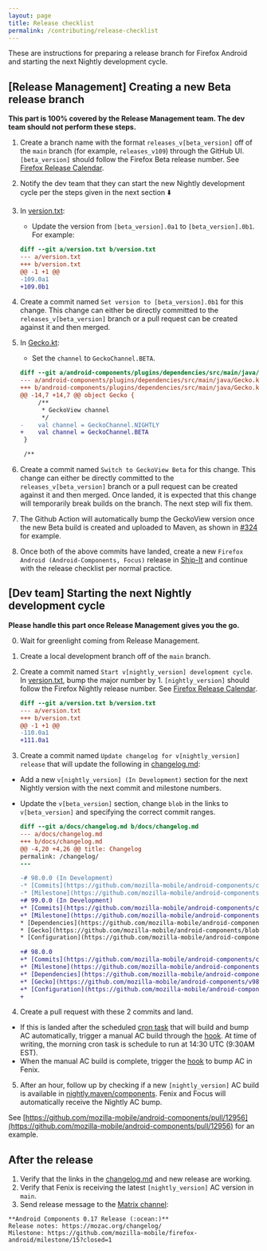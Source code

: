 ```yaml
---
layout: page
title: Release checklist
permalink: /contributing/release-checklist
---
```


These are instructions for preparing a release branch for Firefox Android and starting the next Nightly development cycle.

## [Release Management] Creating a new Beta release branch

**This part is 100% covered by the Release Management team. The dev team should not perform these steps.**

1. Create a branch name with the format `releases_v[beta_version]` off of the `main` branch (for example, `releases_v109`) through the GitHub UI.
`[beta_version]` should follow the Firefox Beta release number. See [Firefox Release Calendar](https://wiki.mozilla.org/Release_Management/Calendar).
2. Notify the dev team that they can start the new Nightly development cycle per the steps given in the next section ⬇️
3. In [version.txt](https://github.com/mozilla-mobile/firefox-android/blob/main/version.txt):
   - Update the version from `[beta_version].0a1` to `[beta_version].0b1`. For example:

    ```diff
    diff --git a/version.txt b/version.txt
    --- a/version.txt
    +++ b/version.txt
    @@ -1 +1 @@
    -109.0a1
    +109.0b1
    ```
4. Create a commit named `Set version to [beta_version].0b1` for this change. This change can either be directly committed to the `releases_v[beta_version]` branch or a pull request can be created against it and then merged.
5. In [Gecko.kt](https://github.com/mozilla-mobile/firefox-android/blob/main/android-components/plugins/dependencies/src/main/java/Gecko.kt):
   - Set the `channel` to `GeckoChannel.BETA`.

    ```diff
    diff --git a/android-components/plugins/dependencies/src/main/java/Gecko.kt b/android-components/plugins/dependencies/src/main/java/Gecko.kt
    --- a/android-components/plugins/dependencies/src/main/java/Gecko.kt
    +++ b/android-components/plugins/dependencies/src/main/java/Gecko.kt
    @@ -14,7 +14,7 @@ object Gecko {
         /**
          * GeckoView channel
          */
    -    val channel = GeckoChannel.NIGHTLY
    +    val channel = GeckoChannel.BETA
     }
    
     /**
    ```
6. Create a commit named `Switch to GeckoView Beta` for this change. This change can either be directly committed to the `releases_v[beta_version]` branch or a pull request can be created against it and then merged. Once landed, it is expected that this change will temporarily break builds on the branch. The next step will fix them.
7. The Github Action will automatically bump the GeckoView version once the new Beta build is created and uploaded to Maven, as shown in [#324](https://github.com/mozilla-mobile/firefox-android/pull/324) for example.
8. Once both of the above commits have landed, create a new `Firefox Android (Android-Components, Focus)` release in [Ship-It](https://shipit.mozilla-releng.net/) and continue with the release checklist per normal practice.

## [Dev team] Starting the next Nightly development cycle

**Please handle this part once Release Management gives you the go.**

0. Wait for greenlight coming from Release Management.
1. Create a local development branch off of the `main` branch.
2. Create a commit named `Start v[nightly_version] development cycle`. In [version.txt](https://github.com/mozilla-mobile/firefox-android/blob/main/version.txt), bump the major number by 1. `[nightly_version]` should follow the Firefox Nightly release number. See [Firefox Release Calendar](https://wiki.mozilla.org/Release_Management/Calendar).

    ```diff
    diff --git a/version.txt b/version.txt
    --- a/version.txt
    +++ b/version.txt
    @@ -1 +1 @@
    -110.0a1
    +111.0a1
    ```

3. Create a commit named `Update changelog for v[nightly_version] release` that will update the following in [changelog.md](https://github.com/mozilla-mobile/firefox-android/blob/main/docs/changelog.md):
  - Add a new `v[nightly_version] (In Development)` section for the next Nightly version with the next commit and milestone numbers.
  - Update the `v[beta_version]` section, change `blob` in the links to `v[beta_version]` and specifying the correct commit ranges.

    ```diff
    diff --git a/docs/changelog.md b/docs/changelog.md
    --- a/docs/changelog.md
    +++ b/docs/changelog.md
    @@ -4,20 +4,26 @@ title: Changelog
    permalink: /changelog/
    ---

    -# 98.0.0 (In Development)
    -* [Commits](https://github.com/mozilla-mobile/android-components/compare/v97.0.0...main)
    -* [Milestone](https://github.com/mozilla-mobile/android-components/milestone/145?closed=1)
    +# 99.0.0 (In Development)
    +* [Commits](https://github.com/mozilla-mobile/android-components/compare/v98.0.0...main)
    +* [Milestone](https://github.com/mozilla-mobile/android-components/milestone/146?closed=1)
    * [Dependencies](https://github.com/mozilla-mobile/android-components/blob/main/buildSrc/src/main/java/Dependencies.kt)
    * [Gecko](https://github.com/mozilla-mobile/android-components/blob/main/buildSrc/src/main/java/Gecko.kt)
    * [Configuration](https://github.com/mozilla-mobile/android-components/blob/main/.config.yml)

    +# 98.0.0
    +* [Commits](https://github.com/mozilla-mobile/android-components/compare/v97.0.0...v98.0.0)
    +* [Milestone](https://github.com/mozilla-mobile/android-components/milestone/145?closed=1)
    +* [Dependencies](https://github.com/mozilla-mobile/android-components/v98.0.0/main/buildSrc/src/main/java/Dependencies.kt)
    +* [Gecko](https://github.com/mozilla-mobile/android-components/v98.0.0/main/buildSrc/src/main/java/Gecko.kt)
    +* [Configuration](https://github.com/mozilla-mobile/android-components/v98.0.0/main/.config.yml)
    +
    ```

4. Create a pull request with these 2 commits and land.
  - If this is landed after the scheduled [cron task](https://github.com/mozilla-mobile/firefox-android/blob/main/.cron.yml#L13) that will build and bump AC automatically, trigger a manual AC build through the [hook](https://firefox-ci-tc.services.mozilla.com/hooks/project-releng/cron-task-mozilla-mobile-android-components%2Fnightly). At time of writing, the morning cron task is schedule to run at 14:30 UTC (9:30AM EST).
  - When the manual AC build is complete, trigger the [hook](https://firefox-ci-tc.services.mozilla.com/hooks/project-releng/cron-task-mozilla-mobile-fenix%2Fbump-android-components) to bump AC in Fenix.
5. After an hour, follow up by checking if a new `[nightly_version]` AC build is available in [nightly.maven/components](https://nightly.maven.mozilla.org/?prefix=maven2/org/mozilla/components/). Fenix and Focus will automatically receive the Nightly AC bump.

See [https://github.com/mozilla-mobile/android-components/pull/12956](https://github.com/mozilla-mobile/android-components/pull/12956) for an example.

## After the release

1. Verify that the links in the [changelog.md](https://github.com/mozilla-mobile/firefox-android/blob/main/docs/changelog.md) and new release are working.
2. Verify that Fenix is receiving the latest `[nightly_version]` AC version in `main`.
3. Send release message to the [Matrix channel](https://chat.mozilla.org/#/room/#android-components:mozilla.org):
```
**Android Components 0.17 Release (:ocean:)**
Release notes: https://mozac.org/changelog/
Milestone: https://github.com/mozilla-mobile/firefox-android/milestone/15?closed=1
```
